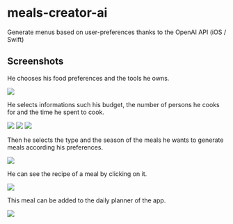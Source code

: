 # meals-creator-ai
Generate menus based on user-preferences thanks to the OpenAI API (iOS / Swift)

## Screenshots

He chooses his food preferences and the tools he owns.

![](@Docs/PreferencesScreen)

He selects informations such his budget, the number of persons he cooks for and the time he spent to cook.

![](@Docs/budgetImage)
![](@Docs/NumberPeopleImage)
![](@Docs/spentTimeImage)

Then he selects the type and the season of the meals he wants to generate meals according his preferences.

![](@Docs/meals-creator.gif)

He can see the recipe of a meal by clicking on it.

![](@Docs/RecipeGif.gif)

This meal can be added to the daily planner of the app.

![](@Docs/plannerScreen.gif)
